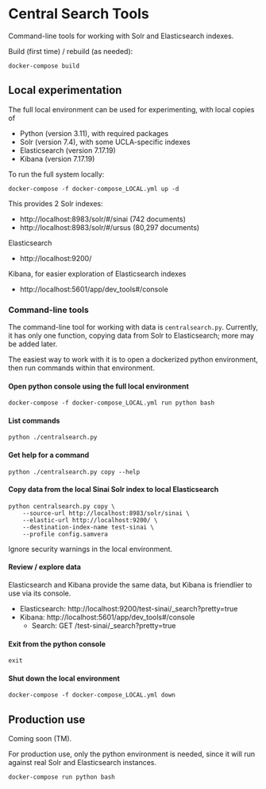 # Central Search Tools

Command-line tools for working with Solr and Elasticsearch indexes.

Build (first time) / rebuild (as needed):

`docker-compose build`

## Local experimentation

The full local environment can be used for experimenting, with local copies of
* Python (version 3.11), with required packages
* Solr (version 7.4), with some UCLA-specific indexes
* Elasticsearch (version 7.17.19)
* Kibana (version 7.17.19)

To run the full system locally:

`docker-compose -f docker-compose_LOCAL.yml up -d`

This provides 2 Solr indexes:
* http://localhost:8983/solr/#/sinai (742 documents)
* http://localhost:8983/solr/#/ursus (80,297 documents)

Elasticsearch
* http://localhost:9200/

Kibana, for easier exploration of Elasticsearch indexes
* http://localhost:5601/app/dev_tools#/console

### Command-line tools

The command-line tool for working with data is `centralsearch.py`.  Currently, it has only
one function, copying data from Solr to Elasticsearch; more may be added later.

The easiest way to work with it is to open a dockerized python environment,
then run commands within that environment.

#### Open python console using the full local environment

`docker-compose -f docker-compose_LOCAL.yml run python bash`

#### List commands

`python ./centralsearch.py`

#### Get help for a command

`python ./centralsearch.py copy --help`

#### Copy data from the local Sinai Solr index to local Elasticsearch
```
python centralsearch.py copy \
    --source-url http://localhost:8983/solr/sinai \
    --elastic-url http://localhost:9200/ \
    --destination-index-name test-sinai \
    --profile config.samvera
```

Ignore security warnings in the local environment.

#### Review / explore data

Elasticsearch and Kibana provide the same data, but Kibana is friendlier to use via its console.

* Elasticsearch: http://localhost:9200/test-sinai/_search?pretty=true
* Kibana: http://localhost:5601/app/dev_tools#/console
  * Search: GET /test-sinai/_search?pretty=true

#### Exit from the python console

`exit`

#### Shut down the local environment

`docker-compose -f docker-compose_LOCAL.yml down`

## Production use

Coming soon (TM).

For production use, only the python environment is needed, since it will run against real Solr and Elasticsearch instances.

`docker-compose run python bash`
